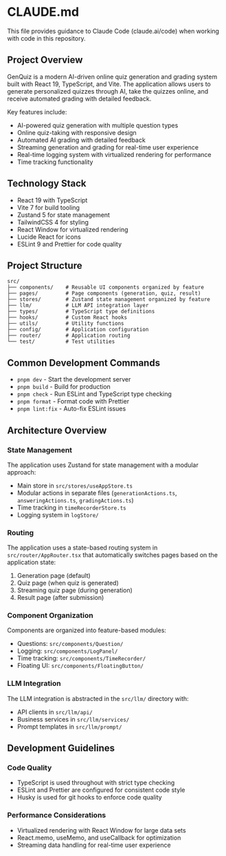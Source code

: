# CLAUDE.md

This file provides guidance to Claude Code (claude.ai/code) when working with code in this repository.

## Project Overview

GenQuiz is a modern AI-driven online quiz generation and grading system built with React 19, TypeScript, and Vite. The application allows users to generate personalized quizzes through AI, take the quizzes online, and receive automated grading with detailed feedback.

Key features include:
- AI-powered quiz generation with multiple question types
- Online quiz-taking with responsive design
- Automated AI grading with detailed feedback
- Streaming generation and grading for real-time user experience
- Real-time logging system with virtualized rendering for performance
- Time tracking functionality

## Technology Stack

- React 19 with TypeScript
- Vite 7 for build tooling
- Zustand 5 for state management
- TailwindCSS 4 for styling
- React Window for virtualized rendering
- Lucide React for icons
- ESLint 9 and Prettier for code quality

## Project Structure

```
src/
├── components/    # Reusable UI components organized by feature
├── pages/         # Page components (generation, quiz, result)
├── stores/        # Zustand state management organized by feature
├── llm/           # LLM API integration layer
├── types/         # TypeScript type definitions
├── hooks/         # Custom React hooks
├── utils/         # Utility functions
├── config/        # Application configuration
├── router/        # Application routing
└── test/          # Test utilities
```

## Common Development Commands

- `pnpm dev` - Start the development server
- `pnpm build` - Build for production
- `pnpm check` - Run ESLint and TypeScript type checking
- `pnpm format` - Format code with Prettier
- `pnpm lint:fix` - Auto-fix ESLint issues

## Architecture Overview

### State Management
The application uses Zustand for state management with a modular approach:
- Main store in `src/stores/useAppStore.ts`
- Modular actions in separate files (`generationActions.ts`, `answeringActions.ts`, `gradingActions.ts`)
- Time tracking in `timeRecorderStore.ts`
- Logging system in `logStore/`

### Routing
The application uses a state-based routing system in `src/router/AppRouter.tsx` that automatically switches pages based on the application state:
1. Generation page (default)
2. Quiz page (when quiz is generated)
3. Streaming quiz page (during generation)
4. Result page (after submission)

### Component Organization
Components are organized into feature-based modules:
- Questions: `src/components/Question/`
- Logging: `src/components/LogPanel/`
- Time tracking: `src/components/TimeRecorder/`
- Floating UI: `src/components/FloatingButton/`

### LLM Integration
The LLM integration is abstracted in the `src/llm/` directory with:
- API clients in `src/llm/api/`
- Business services in `src/llm/services/`
- Prompt templates in `src/llm/prompt/`

## Development Guidelines

### Code Quality
- TypeScript is used throughout with strict type checking
- ESLint and Prettier are configured for consistent code style
- Husky is used for git hooks to enforce code quality

### Performance Considerations
- Virtualized rendering with React Window for large data sets
- React.memo, useMemo, and useCallback for optimization
- Streaming data handling for real-time user experience